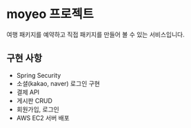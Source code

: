 # moyeo 프로젝트

여행 패키지를 예약하고 직접 패키지를 만들어 볼 수 있는 서비스입니다.

## 구현 사항
* Spring Security
* 소셜(kakao, naver) 로그인 구현
* 결제 API
* 게시판 CRUD
* 회원가입, 로그인
* AWS EC2 서버 배포








